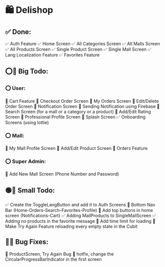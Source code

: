# 🛍️ Delishop


## ✅ Done: 
✅ Auth Feature
✅ Home Screen
✅ All Categories Screen
✅ All Malls Screen
✅ All Products Screen
✅ Single Product Screen
✅ Single Mall Screen
✅ Lang Localization Feature
✅ Favorites Feature


## ⭕🔳 Big Todo:
### ⭕ User:
🔳 Cart Feature
🔳 Checkout Order Screen
🔳 My Orders Screen
🔳 Edit/Delete Order Screen
🔳 Notification Screen
🔳 Sending Notification using Firebase
🔳 Search Screen (for a mall or a category or a product)
🔳 Add/Edit Rating Screen
🔳 Professional Profile Screen
🔳 Splash Screen
✅ Onboarding Screens (using lottie)
### ⭕ Mall:
🔳 My Mall Profile Screen
🔳 Add/Edit Product Screen
🔳 Orders Feature
### ⭕ Super Admin:
🔳 Add New Mall Screen (Phone Number and Password)


## 🟢🔳 Small Todo: 
✅ Create the ToggleLangButton and add it to Auth Screens
🔳 Bottom Nav Bar (Home-Orders-Search-Favorites-Profile)
🔳 Add top buttons in home screen (Notifications-Cart)
✅ Adding MallProducts to SingleMallScreen
✅ Adding no products in the favorite message
🔳 Add time limit for loading
🔳 Make Try Again Feature reloading every empty state in the Cubit 


## 🐞🔳 Bug Fixes: 
🔳 ProductScreen, Try Again Bug
🔳 hotfix, change the CircularProgressBarIndicator in the first screen
